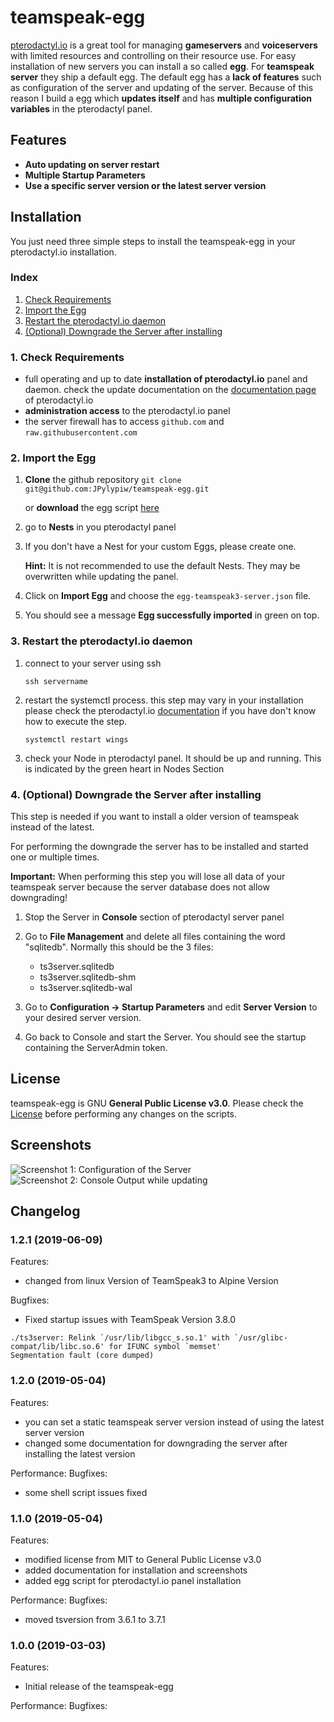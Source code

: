 # teamspeak-egg

[pterodactyl.io](https://pterodactyl.io/) is a great tool for managing **gameservers** and **voiceservers** with limited resources and controlling on their resource use. For easy installation of new servers you can install a so called **egg**. For **teamspeak server** they ship a default egg. The default egg has a **lack of features** such as configuration of the server and updating of the server. Because of this reason I build a egg which **updates itself** and has **multiple configuration variables** in the pterodactyl panel.

## Features

- **Auto updating on server restart**
- **Multiple Startup Parameters**
- **Use a specific server version or the latest server version**

## Installation

You just need three simple steps to install the teamspeak-egg in your pterodactyl.io installation.

### Index

1. [Check Requirements](#require)
2. [Import the Egg](#egg)
3. [Restart the pterodactyl.io daemon](#restart)
4. [(Optional) Downgrade the Server after installing](#downgrade)

### <a name="require"></a> 1. Check Requirements

- full operating and up to date **installation of pterodactyl.io** panel and daemon.
check the update documentation on the [documentation page](https://pterodactyl.io/panel/upgrading.html) of pterodactyl.io
- **administration access** to the pterodactyl.io panel
- the server firewall has to access `github.com` and `raw.githubusercontent.com`

### <a name="egg"></a> 2. Import the Egg

1. **Clone** the github repository `git clone git@github.com:JPylypiw/teamspeak-egg.git`

    or **download** the egg script [here](https://raw.githubusercontent.com/JPylypiw/teamspeak-egg/master/egg-teamspeak3-server.json)
1. go to **Nests** in you pterodactyl panel
1. If you don't have a Nest for your custom Eggs, please create one.

    **Hint:** It is not recommended to use the default Nests. They may be overwritten while updating the panel.
1. Click on **Import Egg** and choose the `egg-teamspeak3-server.json` file.
1. You should see a message **Egg successfully imported** in green on top.

### <a name="restart"></a> 3. Restart the pterodactyl.io daemon

1. connect to your server using ssh

    `ssh servername`

2. restart the systemctl process. this step may vary in your installation please check the pterodactyl.io  [documentation](https://pterodactyl.io/panel/upgrading.html) if you have don't know how to execute the step.

    `systemctl restart wings`

3. check your Node in pterodactyl panel. It should be up and running. This is indicated by the green heart in Nodes Section

### <a name="downgrade"></a> 4. (Optional) Downgrade the Server after installing

This step is needed if you want to install a older version of teamspeak instead of the latest.

For performing the downgrade the server has to be installed and started one or multiple times.

**Important:** When performing this step you will lose all data of your teamspeak server because the server database does not allow downgrading!

1. Stop the Server in **Console** section of pterodactyl server panel

1. Go to **File Management** and delete all files containing the word "sqlitedb". Normally this should be the 3 files:
    - ts3server.sqlitedb
    - ts3server.sqlitedb-shm
    - ts3server.sqlitedb-wal

1. Go to **Configuration -> Startup Parameters** and edit **Server Version** to your desired server version.

1. Go back to Console and start the Server. You should see the startup containing the ServerAdmin token.

## License

teamspeak-egg is GNU **General Public License v3.0**. Please check the [License](https://github.com/JPylypiw/teamspeak-egg/blob/master/LICENSE) before performing any changes on the scripts.

## Screenshots

![Screenshot 1: Configuration of the Server](https://i.imgur.com/tADiDOw.png)
![Screenshot 2: Console Output while updating](https://i.imgur.com/A0hTmMN.png)

## Changelog

### 1.2.1 (2019-06-09)

Features:
- changed from linux Version of TeamSpeak3 to Alpine Version

Bugfixes:
- Fixed startup issues with TeamSpeak Version 3.8.0
```
./ts3server: Relink `/usr/lib/libgcc_s.so.1' with `/usr/glibc-compat/lib/libc.so.6' for IFUNC symbol `memset'
Segmentation fault (core dumped)
```

### 1.2.0 (2019-05-04)

Features:
- you can set a static teamspeak server version instead of using the latest server version
- changed some documentation for downgrading the server after installing the latest version

Performance:
Bugfixes:
- some shell script issues fixed

### 1.1.0 (2019-05-04)

Features:
- modified license from MIT to General Public License v3.0
- added documentation for installation and screenshots
- added egg script for pterodactyl.io panel installation

Performance:
Bugfixes:
- moved tsversion from 3.6.1 to 3.7.1

### 1.0.0 (2019-03-03)

Features:
- Initial release of the teamspeak-egg

Performance:
Bugfixes:
